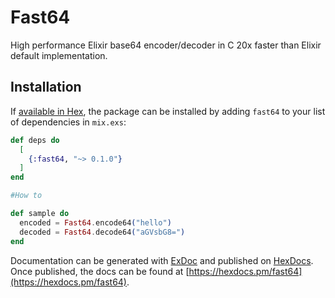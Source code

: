 # Fast64

High performance Elixir base64 encoder/decoder in C
20x faster than Elixir default implementation.

## Installation

If [available in Hex](https://hex.pm/docs/publish), the package can be installed
by adding `fast64` to your list of dependencies in `mix.exs`:

```elixir
def deps do
  [
    {:fast64, "~> 0.1.0"}
  ]
end

#How to

def sample do
  encoded = Fast64.encode64("hello")
  decoded = Fast64.decode64("aGVsbG8=")
end

```

Documentation can be generated with [ExDoc](https://github.com/elixir-lang/ex_doc)
and published on [HexDocs](https://hexdocs.pm). Once published, the docs can
be found at [https://hexdocs.pm/fast64](https://hexdocs.pm/fast64).

